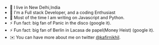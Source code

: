 - 🏡 I live in New Delhi,India
- 🌱 I'm a Full stack Developer, and a coding Enthusiast 
- 🤖 Most of the time I am writing on Javascript and Python.
- ⚡ Fun fact: big fan of Panic in the disco (google it).
- ⚡ Fun fact: big fan of Berlin in Lacasa de papel(Money Heist) (google it).
- ✉️ You can have more about me on twitter [@kafirnikhil](https://twitter.com/KafirNikhil).
